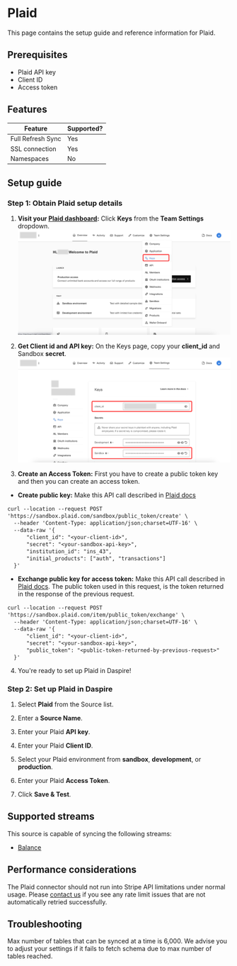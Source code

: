 # Plaid

This page contains the setup guide and reference information for Plaid.

## Prerequisites

* Plaid API key
* Client ID
* Access token

## Features

| Feature | Supported? |
| --- | --- |
| Full Refresh Sync | Yes |
| SSL connection | Yes |
| Namespaces | No |

## Setup guide

### Step 1: Obtain Plaid setup details

1. **Visit your [Plaid dashboard](https://dashboard.plaid.com/overview):** Click **Keys** from the **Team Settings** dropdown.
![Plaid Keys](/docs/setup-guide/assets/images/plaid-keys.jpg "Plaid Keys")

2. **Get Client id and API key:** On the Keys page, copy your **client_id** and Sandbox **secret**.
![Plaid Client Id Secret](/docs/setup-guide/assets/images/plaid-client-id-secret.jpg "Plaid Client Id Secret")

3. **Create an Access Token:** First you have to create a public token key and then you can create an access token.

* **Create public key:** Make this API call described in [Plaid docs](https://plaid.com/docs/api/sandbox/#sandboxpublic_tokencreate)
```
curl --location --request POST 'https://sandbox.plaid.com/sandbox/public_token/create' \
  --header 'Content-Type: application/json;charset=UTF-16' \
  --data-raw '{
      "client_id": "<your-client-id>",
      "secret": "<your-sandbox-api-key>",
      "institution_id": "ins_43",
      "initial_products": ["auth", "transactions"]
  }'
```

* **Exchange public key for access token:** Make this API call described in [Plaid docs](https://plaid.com/docs/api/tokens/#itempublic_tokenexchange). The public token used in this request, is the token returned in the response of the previous request.
```
curl --location --request POST 'https://sandbox.plaid.com/item/public_token/exchange' \
  --header 'Content-Type: application/json;charset=UTF-16' \
  --data-raw '{
      "client_id": "<your-client-id>",
      "secret": "<your-sandbox-api-key>",
      "public_token": "<public-token-returned-by-previous-request>"
  }'
```

4. You're ready to set up Plaid in Daspire!

### Step 2: Set up Plaid in Daspire

1. Select **Plaid** from the Source list.

2. Enter a **Source Name**.

3. Enter your Plaid **API key**.

4. Enter your Plaid **Client ID**.

5. Select your Plaid environment from **sandbox**, **development**, or **production**.

6. Enter your Plaid **Access Token**.

7. Click **Save & Test**.

## Supported streams

This source is capable of syncing the following streams:

* [Balance](https://plaid.com/docs/api/products/#balance)

## Performance considerations

The Plaid connector should not run into Stripe API limitations under normal usage. Please [contact us](mailto:support@daspire.com) if you see any rate limit issues that are not automatically retried successfully.

## Troubleshooting

Max number of tables that can be synced at a time is 6,000. We advise you to adjust your settings if it fails to fetch schema due to max number of tables reached.